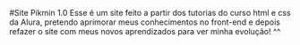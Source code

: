 #Site Pikmin 1.0
Esse é um site feito a partir dos tutorias do curso html e css da Alura, pretendo aprimorar meus conhecimentos no front-end e depois refazer o site com meus novos aprendizados para ver minha evolução! ^^
           
